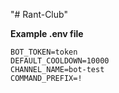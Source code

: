 "# Rant-Club" 

**Example .env file**
```env
BOT_TOKEN=token
DEFAULT_COOLDOWN=10000
CHANNEL_NAME=bot-test
COMMAND_PREFIX=!
```
